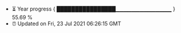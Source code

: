 - ⏳ Year progress { ████████████████▁▁▁▁▁▁▁▁▁▁▁▁▁▁ } 55.69 %
- ⏰ Updated on Fri, 23 Jul 2021 06:26:15 GMT

